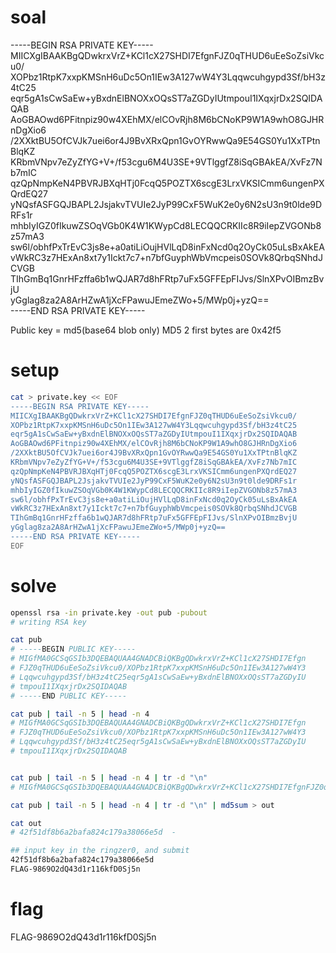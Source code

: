 # soal
-----BEGIN RSA PRIVATE KEY----- \
MIICXgIBAAKBgQDwkrxVrZ+KCl1cX27SHDI7EfgnFJZ0qTHUD6uEeSoZsiVkcu0/ \
XOPbz1RtpK7xxpKMSnH6uDc5On1IEw3A127wW4Y3Lqqwcuhgypd3Sf/bH3z4tC25 \
eqr5gA1sCwSaEw+yBxdnElBNOXxOQsST7aZGDyIUtmpouI1IXqxjrDx2SQIDAQAB \
AoGBAOwd6PFitnpiz90w4XEhMX/elCOvRjh8M6bCNoKP9W1A9whO8GJHRnDgXio6 \
/2XXktBU5OfCVJk7uei6or4J9BvXRxQpn1GvOYRwwQa9E54GS0Yu1XxTPtnBlqKZ \
KRbmVNpv7eZyZfYG+V+/f53cgu6M4U3SE+9VTlggfZ8iSqGBAkEA/XvFz7Nb7mIC \
qzQpNmpKeN4PBVRJBXqHTj0FcqQ5POZTX6scgE3LrxVKSICmm6ungenPXQrdEQ27 \
yNQsfASFGQJBAPL2JsjakvTVUIe2JyP99CxF5WuK2e0y6N2sU3n9t0lde9DRFs1r \
mhbIyIGZ0fIkuwZSOqVGb0K4W1KWypCd8LECQQCRKIIc8R9iIepZVGONb8z57mA3 \
sw6l/obhfPxTrEvC3js8e+a0atiLiOujHVlLqD8inFxNcd0q2OyCk05uLsBxAkEA \
vWkRC3z7HExAn8xt7y1Ickt7c7+n7bfGuyphWbVmcpeis0SOVk8QrbqSNhdJCVGB \
TIhGmBq1GnrHFzffa6b1wQJAR7d8hFRtp7uFx5GFFEpFIJvs/SlnXPvOIBmzBvjU \
yGglag8za2A8ArHZwA1jXcFPawuJEmeZWo+5/MWp0j+yzQ== \
-----END RSA PRIVATE KEY-----

Public key = md5(base64 blob only) MD5 2 first bytes are 0x42f5 

# setup
```bash
cat > private.key << EOF
-----BEGIN RSA PRIVATE KEY-----
MIICXgIBAAKBgQDwkrxVrZ+KCl1cX27SHDI7EfgnFJZ0qTHUD6uEeSoZsiVkcu0/
XOPbz1RtpK7xxpKMSnH6uDc5On1IEw3A127wW4Y3Lqqwcuhgypd3Sf/bH3z4tC25
eqr5gA1sCwSaEw+yBxdnElBNOXxOQsST7aZGDyIUtmpouI1IXqxjrDx2SQIDAQAB
AoGBAOwd6PFitnpiz90w4XEhMX/elCOvRjh8M6bCNoKP9W1A9whO8GJHRnDgXio6
/2XXktBU5OfCVJk7uei6or4J9BvXRxQpn1GvOYRwwQa9E54GS0Yu1XxTPtnBlqKZ
KRbmVNpv7eZyZfYG+V+/f53cgu6M4U3SE+9VTlggfZ8iSqGBAkEA/XvFz7Nb7mIC
qzQpNmpKeN4PBVRJBXqHTj0FcqQ5POZTX6scgE3LrxVKSICmm6ungenPXQrdEQ27
yNQsfASFGQJBAPL2JsjakvTVUIe2JyP99CxF5WuK2e0y6N2sU3n9t0lde9DRFs1r
mhbIyIGZ0fIkuwZSOqVGb0K4W1KWypCd8LECQQCRKIIc8R9iIepZVGONb8z57mA3
sw6l/obhfPxTrEvC3js8e+a0atiLiOujHVlLqD8inFxNcd0q2OyCk05uLsBxAkEA
vWkRC3z7HExAn8xt7y1Ickt7c7+n7bfGuyphWbVmcpeis0SOVk8QrbqSNhdJCVGB
TIhGmBq1GnrHFzffa6b1wQJAR7d8hFRtp7uFx5GFFEpFIJvs/SlnXPvOIBmzBvjU
yGglag8za2A8ArHZwA1jXcFPawuJEmeZWo+5/MWp0j+yzQ==
-----END RSA PRIVATE KEY-----
EOF
```

# solve
```bash
openssl rsa -in private.key -out pub -pubout 
# writing RSA key

cat pub
# -----BEGIN PUBLIC KEY-----
# MIGfMA0GCSqGSIb3DQEBAQUAA4GNADCBiQKBgQDwkrxVrZ+KCl1cX27SHDI7Efgn
# FJZ0qTHUD6uEeSoZsiVkcu0/XOPbz1RtpK7xxpKMSnH6uDc5On1IEw3A127wW4Y3
# Lqqwcuhgypd3Sf/bH3z4tC25eqr5gA1sCwSaEw+yBxdnElBNOXxOQsST7aZGDyIU
# tmpouI1IXqxjrDx2SQIDAQAB
# -----END PUBLIC KEY-----

cat pub | tail -n 5 | head -n 4
# MIGfMA0GCSqGSIb3DQEBAQUAA4GNADCBiQKBgQDwkrxVrZ+KCl1cX27SHDI7Efgn
# FJZ0qTHUD6uEeSoZsiVkcu0/XOPbz1RtpK7xxpKMSnH6uDc5On1IEw3A127wW4Y3
# Lqqwcuhgypd3Sf/bH3z4tC25eqr5gA1sCwSaEw+yBxdnElBNOXxOQsST7aZGDyIU
# tmpouI1IXqxjrDx2SQIDAQAB


cat pub | tail -n 5 | head -n 4 | tr -d "\n"
# MIGfMA0GCSqGSIb3DQEBAQUAA4GNADCBiQKBgQDwkrxVrZ+KCl1cX27SHDI7EfgnFJZ0qTHUD6uEeSoZsiVkcu0/XOPbz1RtpK7xxpKMSnH6uDc5On1IEw3A127wW4Y3Lqqwcuhgypd3Sf/bH3z4tC25eqr5gA1sCwSaEw+yBxdnElBNOXxOQsST7aZGDyIUtmpouI1IXqxjrDx2SQIDAQAB

cat pub | tail -n 5 | head -n 4 | tr -d "\n" | md5sum > out 

cat out 
# 42f51df8b6a2bafa824c179a38066e5d  -

## input key in the ringzer0, and submit
42f51df8b6a2bafa824c179a38066e5d
FLAG-9869O2dQ43d1r116kfD0Sj5n
```

# flag
FLAG-9869O2dQ43d1r116kfD0Sj5n